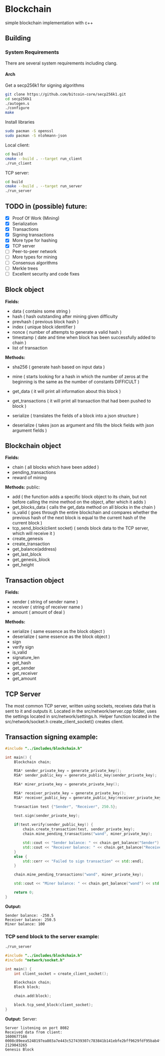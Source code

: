 # Blockchain
simple blockchain implementation with c++

## Building

### System Requirements
There are several system requirements including clang.

#### Arch

Get a secp256k1 for signing algorithms
```bash
git clone https://github.com/bitcoin-core/secp256k1.git
cd secp256k1
./autogen.s
./configure
make
```
Install libraries
```bash
sudo pacman -S openssl
sudo pacman -S nlohmann-json
```
Local client:
```bash
cd build
cmake --build . --target run_client
./run_client
```
TCP server:
```bash
cd build
cmake --build . --target run_server
./run_server
```

## TODO in (possible) future:
- [x] Proof Of Work (Mining)
- [x] Serialization
- [x] Transactions
- [x] Signing transactions
- [x] More type for hashing
- [x] TCP server
- [ ] Peer-to-peer network 
- [ ] More types for mining
- [ ] Consensus algorithms
- [ ] Merkle trees
- [ ] Excellent security and code fixes

## Block object
**Fields:**
- data ( contains some string )
- hash ( hash outstanding after mining given difficulty
- prevhash ( previous block hash )
- index ( unique block identifier )
- nonce ( number of attempts to generate a valid hash )
- timestamp ( date and time when block has been successfully added to chain )
- list of transaction

**Methods:**
- sha256 ( generate hash based on input data )
- mine ( starts looking for a hash in which the number of zeros at the beginning is the same as the number of constants DIFFICULT  )

- get_data ( it will print all information about this block )
- get_transactions ( it will print all transaction that had been pushed to block )
- serialize ( translates the fields of a block into a json structure )
- deserialize ( takes json as argument and fills the block fields with json argument fields )

## Blockchain object
**Fields:**
- chain ( all blocks which have been added )
- pending_transactions
- reward of mining

**Methods:**
public:
- add ( the function adds a specific block object to its chain, but not before calling the mine method on the object, after which it adds )
- get_blocks_data ( calls the get_data method on all blocks in the chain )
- is_valid ( goes through the entire blockchain and compares whether the previous hash of the next block is equal to the current hash of the current block )
- tcp_send_block(client socket) ( sends block data to the TCP server, which will receive it )
- create_genesis
- create_transaction
- get_balance(address)
- get_last_block
- get_genesis_block
- get_height

## Transaction object
**Fields:**
- sender ( string of sender name )
- receiver ( string of receiver name )
- amount ( amount of deal )

**Methods:**
- serialize ( same essence as the block object )
- deserialize ( same essence as the block object )
- sign
- verify sign
- is_valid
- signature_len
- get_hash
- get_sender
- get_receiver
- get_amount

## TCP Server
The most common TCP server, written using sockets, receives data that is sent to it and outputs it.
Located in the src/network/server.cpp folder, uses the settings located in src/network/settings.h.
Helper function located in the src/network/socket.h create_client_socket() сreates client.

## Transaction signing example:
```cpp
#include "../includes/blockchain.h"

int main() {
    Blockchain chain;

    RSA* sender_private_key = generate_private_key();
    RSA* sender_public_key = generate_public_key(sender_private_key);

    RSA* miner_private_key = generate_private_key();

    RSA* receiver_private_key = generate_private_key();
    RSA* receiver_public_key = generate_public_key(receiver_private_key);

    Transaction test {"Sender", "Receiver", 250.5};

    test.sign(sender_private_key);
    
    if(test.verify(sender_public_key)) {
        chain.create_transaction(test, sender_private_key);
        chain.mine_pending_transactions("wand", miner_private_key);

        std::cout << "Sender balance: " << chain.get_balance("Sender") << std::endl;
        std::cout << "Receiver balance: " << chain.get_balance("Receiver") << std::endl;
    }
    else {
        std::cerr << "Failed to sign transaction" << std::endl;
    }

    chain.mine_pending_transactions("wand", miner_private_key);

    std::cout << "Miner balance: " << chain.get_balance("wand") << std::endl;

    return 0;
}
```
**Output:**
```
Sender balance: -250.5
Receiver balance: 250.5
Miner balance: 100
```
### TCP send block to the server example:
```bash
./run_server
```
```cpp
#include "../includes/blockchain.h"
#include "network/socket.h"

int main() {
    int client_socket = create_client_socket();

    Blockchain chain;
    Block block;

    chain.add(block);

    block.tcp_send_block(client_socket);
}
```
**Output:**
Server:
```
Server listening on port 8082
Received data from client:
1600677166
0008c89eea5248197ea803a7e443c527439307c783841b141ebfe2bff9629fdf95bab4f5a33f5fe636cc82f4335ed40ce4cf9af7c93f3bfa1d60000b6444ee97
2129043265
Genesis Block
```
